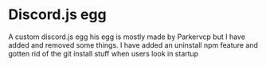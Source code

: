 # Discord.js egg
A custom discord.js egg his egg is mostly made by Parkervcp but I have added and removed some things. I have added an uninstall npm feature and gotten rid of the git install stuff when users look in startup
